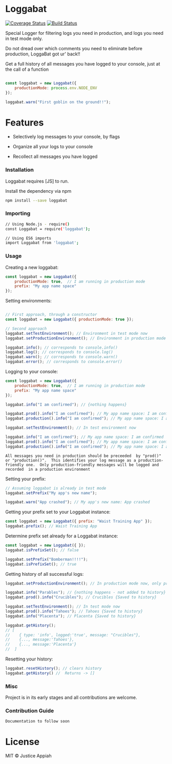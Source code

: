 # Loggabat

[![Coverage Status](https://coveralls.io/repos/github/jaxtisapia/loggabat/badge.svg?branch=master)](https://coveralls.io/github/jaxtisapia/loggabat?branch=master) [![Build Status](https://travis-ci.org/jaxtisapia/loggabat.svg?branch=master)](https://travis-ci.org/jaxtisapia/loggabat)

Special Logger for filtering logs you need in production, and logs you need in test mode only.

Do not dread over which comments you need to eliminate before production, LoggaBat got ur' back!! 

Get a full history of all messages you have logged to your console, just at the call of a function

```js

const loggabat = new Loggabat({
    productionMode: process.env.NODE_ENV
});

loggabat.warn("First goblin on the ground!!");

```

# Features

  - Selectively log messages to your console, by flags

  - Organize all your logs to your console

  - Recollect all messages you have logged

### Installation

Loggabat requires [JS] to run.

Install the dependency via npm

```sh
npm install --save loggabat
```

### Importing

```sh
// Using Node.js - require()
const Loggabat = require('loggabat');

// Using ES6 imports
import Loggabat from 'loggabat';
```

### Usage

Creating a new loggabat:

```js
const loggabat = new Loggabat({
    productionMode: true,  // I am running in production mode
    prefix: "My app name space"
});
```

Setting environments:

```js

// First approach, through a constructor
const loggabat = new Loggabat({ productionMode: true });

// Second approach
loggabat.setTestEnvironment(); // Environment in test mode now
loggabat.setProductionEnvironment(); // Environment in production mode now
```

```js
loggabat.info(); // corresponds to console.info()
loggabat.log(); // corresponds to console.log()
loggabat.warn(); // corresponds to console.warn()
loggabat.error(); // corresponds to console.error()
```

Logging to your console:

```js
const loggabat = new Loggabat({
    productionMode: true,  // I am running in production mode
    prefix: "My app name space"
});

loggabat.info("I am confirmed"); // {nothing happens}

loggabat.prod().info("I am confirmed"); // My app name space: I am confirmed
loggabat.production().info("I am confirmed"); // My app name space: I am confirmed

loggabat.setTestEnvironment(); // In test environment now

loggabat.info("I am confirmed"); // My app name space: I am confirmed
loggabat.prod().info("I am confirmed"); // My app name space: I am confirmed
loggabat.production().info("I am confirmed"); // My app name space: I am confirmed
```

`All messages you need in production should be preceeded 
by "prod()" or "production()". 
This identifies your log message as a production-friendly one. 
Only production-friendly messages will be logged and recorded 
in a production environment`

Setting your prefix:
```js
// Assuming loggabat is already in test mode
loggabat.setPrefix("My app's new name");

loggabat.warn("App crashed"); // My app's new name: App crashed
```

Getting your prefix set to your Loggabat instance:
```js
const loggabat = new Loggabat({ prefix: "Waist Training App" });
loggabat.prefix(); // Waist Training App
```

Determine prefix set already for a Loggabat instance:
```js
const loggabat = new Loggabat({ });
loggabat.isPrefixSet(); // false

loggabat.setPrefix("Bomberman!!!!");
loggabat.isPrefixSet(); // true
```

Getting history of all successful logs:

```js
loggabat.setProductionEnvironment(); // In production mode now, only production-friendly messages are accepted

loggabat.info("Parables"); // {nothing happens - not added to history}
loggabat.prod().info("Crucibles"); // Crucibles {Saved to history}

loggabat.setTestEnvironment(); // In test mode now
loggabat.prod().info("Tahoes"); // Tahoes {Saved to history}
loggabat.info("Placenta"); // Placenta {Saved to history}

loggabat.getHistory();
// [
//    { type: 'info', logged:'true', message: "Crucibles"}, 
//    {..., message:'Tahoes'},
//    {..., message:'Placenta'}
//  ]
```

Resetting your history:
```js
loggabat.resetHistory(); // clears history
loggabat.getHistory() //  Returns -> []
```

### Misc
Project is in its early stages and all contributions are welcome.


### Contribution Guide
`Documentation to follow soon`

# License

MIT © Justice Appiah
